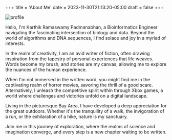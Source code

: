 +++
title = 'About Me'
date = 2023-11-30T21:13:20-05:00
draft = false
+++

![profile](/../../img//profile.jpg)

Hello, I'm Karthik Ramaswamy Padmanabhan, a Bioinformatics Engineer navigating the fascinating intersection of biology and data. Beyond the world of algorithms and DNA sequences, I find solace and joy in a myriad of interests.

In the realm of creativity, I am an avid writer of fiction, often drawing inspiration from the tapestry of personal experiences that life weaves. Words become my brush, and stories are my canvas, allowing me to explore the nuances of the human experience.

When I'm not immersed in the written word, you might find me in the captivating realm of horror movies, savoring the thrill of a good scare. Alternatively, I unleash the competitive spirit within through Xbox games, a world where challenges and victories unfold on a digital landscape.

Living in the picturesque Bay Area, I have developed a deep appreciation for the great outdoors. Whether it's the tranquility of a walk, the invigoration of a run, or the exhilaration of a hike, nature is my sanctuary.

Join me in this journey of exploration, where the realms of science and imagination converge, and every step is a new chapter waiting to be written.